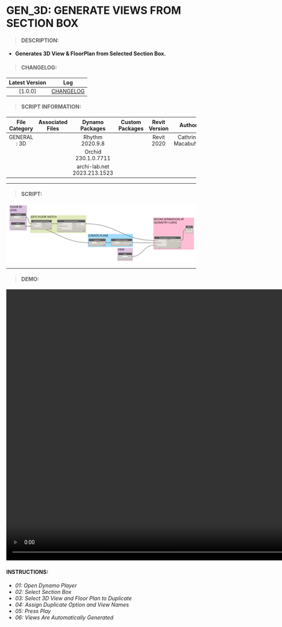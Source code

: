 # GEN_3D: GENERATE VIEWS FROM SECTION BOX

> #### DESCRIPTION: 
- **Generates 3D View & FloorPlan from Selected Section Box.**

> #### CHANGELOG:

| Latest Version | Log |
| :-------: | :----: | 
|[1.0.0] | [CHANGELOG](/_gen/3D/changelog/GEN_3D_GenerateSectionBox.md) |

> #### SCRIPT INFORMATION: 

| File Category| Associated Files | Dynamo Packages | Custom Packages | Revit Version | Author | Reviewed By |
| :-------: | :----: | :---: | :---: | :---: | :---: | :---: |
| GENERAL : 3D   |  | Rhythm 2020.9.8| | Revit 2020 | Cathrine Macabuhay 
|           |  | Orchid 230.1.0.7711|                 
|           |  | archi-lab.net 2023.213.1523 |                   

----------------------------------------------------------------

> #### SCRIPT: 
<img src="/images/gen/3D/GEN_3D_RoomSeparatorbyFloor.png">

------------------------------------------------------------------------------

> #### **DEMO**: 

<video width="1280" height="720" controls>
 <source src="/demo/GEN/3D/GEN_3D_GenerateSectionBox.mp4" type="video/mp4">
</video>

#### INSTRUCTIONS: 
- *01: Open Dynamo Player*
- *02: Select Section Box*
- *03: Select 3D View and Floor Plan to Duplicate*
- *04: Assign Duplicate Option and View Names*
- *05: Press Play*
- *06: Views Are Automatically Generated*